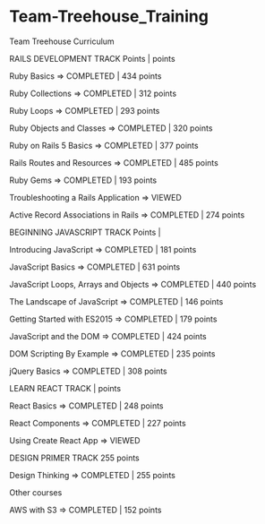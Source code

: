 # Team-Treehouse_Training
Team Treehouse Curriculum

RAILS DEVELOPMENT TRACK
Points |   points

Ruby Basics => COMPLETED | 434 points

Ruby Collections => COMPLETED | 312 points

Ruby Loops => COMPLETED | 293 points

Ruby Objects and Classes => COMPLETED | 320 points

Ruby on Rails 5 Basics => COMPLETED | 377 points                                                                         

Rails Routes and Resources => COMPLETED | 485 points

Ruby Gems => COMPLETED | 193 points

Troubleshooting a Rails Application => VIEWED 

Active Record Associations in Rails => COMPLETED | 274 points

BEGINNING JAVASCRIPT TRACK
Points |

Introducing JavaScript => COMPLETED | 181 points

JavaScript Basics => COMPLETED | 631 points

JavaScript Loops, Arrays and Objects => COMPLETED | 440 points

The Landscape of JavaScript => COMPLETED | 146 points

Getting Started with ES2015 => COMPLETED | 179 points

JavaScript and the DOM => COMPLETED | 424 points

DOM Scripting By Example => COMPLETED | 235 points

jQuery Basics => COMPLETED | 308 points

LEARN REACT TRACK |  points

React Basics => COMPLETED | 248 points

React Components => COMPLETED | 227 points

Using Create React App => VIEWED

DESIGN PRIMER TRACK
255 points

Design Thinking => COMPLETED | 255 points


Other courses 

AWS with S3 => COMPLETED | 152 points
